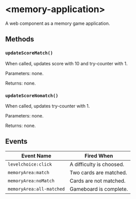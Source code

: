 # &lt;memory-application&gt;

A web component as a memory game application.


## Methods

### `updateScoreMatch()`

When called, updates score with 10 and try-counter with 1.

Parameters: none.

Returns: none.

### `updateScoreNomatch()`

When called, updates try-counter with 1.

Parameters: none.

Returns: none.


## Events

| Event Name | Fired When |
|------------|------------|
| `levelchoice:click`| A difficulty is choosed.
| `memoryArea:match`| Two cards are matched.
| `memoryArea:noMatch`| Cards are not matched.
| `memoryArea:all-matched`| Gameboard is complete.
